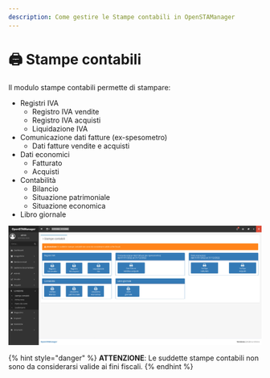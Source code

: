 ```yaml
---
description: Come gestire le Stampe contabili in OpenSTAManager
---
```


# 🖨 Stampe contabili

Il modulo stampe contabili permette di stampare:

* Registri IVA
  * Registro IVA vendite
  * Registro IVA acquisti
  * Liquidazione IVA
* Comunicazione dati fatture (ex-spesometro)
  * Dati fatture vendite e acquisti
* Dati economici
  * Fatturato
  * Acquisti
* Contabilità
  * Bilancio
  * Situazione patrimoniale
  * Situazione economica
* Libro giornale

![](<../../../.gitbook/assets/image (351).png>)

{% hint style="danger" %}
**ATTENZIONE**: Le suddette stampe contabili non sono da considerarsi valide ai fini fiscali.
{% endhint %}
